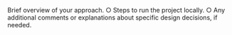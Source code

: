Brief overview of your approach.
○ Steps to run the project locally.
○ Any additional comments or explanations about specific design decisions, if
needed.
